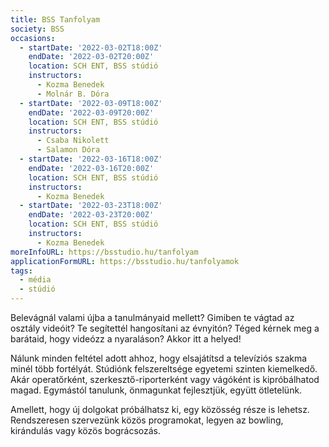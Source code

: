 ```yaml
---
title: BSS Tanfolyam
society: BSS
occasions:
  - startDate: '2022-03-02T18:00Z'
    endDate: '2022-03-02T20:00Z'
    location: SCH ENT, BSS stúdió
    instructors:
      - Kozma Benedek
      - Molnár B. Dóra
  - startDate: '2022-03-09T18:00Z'
    endDate: '2022-03-09T20:00Z'
    location: SCH ENT, BSS stúdió
    instructors:
      - Csaba Nikolett
      - Salamon Dóra
  - startDate: '2022-03-16T18:00Z'
    endDate: '2022-03-16T20:00Z'
    location: SCH ENT, BSS stúdió
    instructors:
      - Kozma Benedek
  - startDate: '2022-03-23T18:00Z'
    endDate: '2022-03-23T20:00Z'
    location: SCH ENT, BSS stúdió
    instructors:
      - Kozma Benedek
moreInfoURL: https://bsstudio.hu/tanfolyam
applicationFormURL: https://bsstudio.hu/tanfolyamok
tags:
  - média
  - stúdió
---
```


Belevágnál valami újba a tanulmányaid mellett? Gimiben te vágtad az osztály videóit? Te segítettél hangosítani az évnyitón? Téged kérnek meg a barátaid, hogy videózz a nyaraláson? Akkor itt a helyed!

Nálunk minden feltétel adott ahhoz, hogy elsajátítsd a televíziós szakma minél több fortélyát. Stúdiónk felszereltsége egyetemi szinten kiemelkedő. Akár operatőrként, szerkesztő-riporterként vagy vágóként is kipróbálhatod magad. Egymástól tanulunk, önmagunkat fejlesztjük, együtt ötletelünk.

Amellett, hogy új dolgokat próbálhatsz ki, egy közösség része is lehetsz. Rendszeresen szervezünk közös programokat, legyen az bowling, kirándulás vagy közös bográcsozás.
